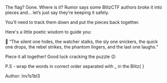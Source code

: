 The flag? Gone. Where is it? Rumor says some BlitzCTF authors broke it into pieces and… let’s just say they’re keeping it safely.

You’ll need to track them down and put the pieces back together.

Here's a little poetic wisdom to guide you:

🧠 “The silent one hides, the watcher stalks, the sly one snickers, the quick one drops, the rebel strikes, the phantom lingers, and the last one laughs.”

Piece it all together! Good luck cracking the puzzle 😉

P.S - wrap the words in correct order separated with _ in the Blitz{ }

Author: Inv1s1bl3
